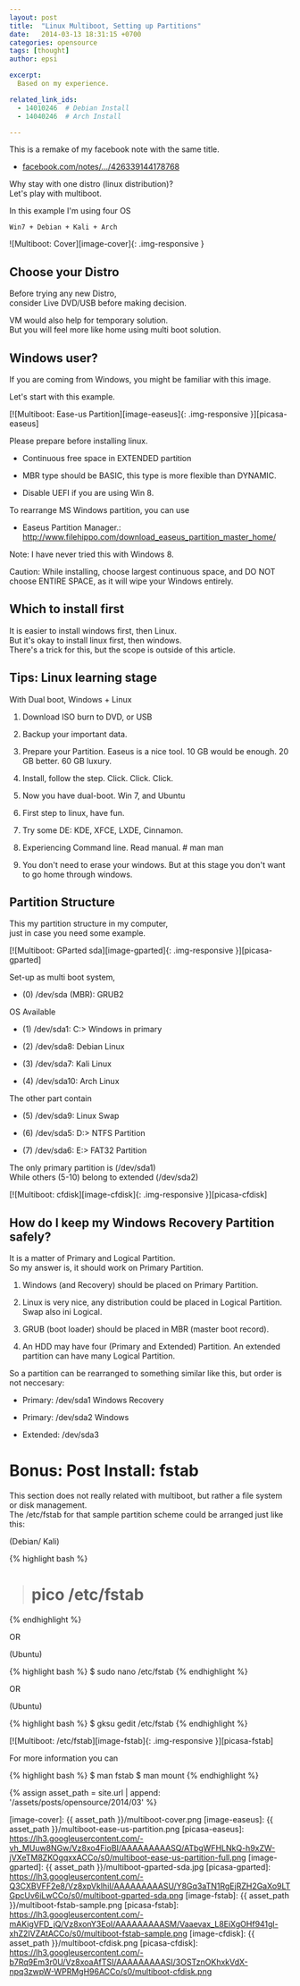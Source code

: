 ```yaml
---
layout: post
title:  "Linux Multiboot, Setting up Partitions"
date:   2014-03-13 18:31:15 +0700
categories: opensource
tags: [thought]
author: epsi

excerpt:
  Based on my experience.

related_link_ids: 
  - 14010246  # Debian Install
  - 14040246  # Arch Install

---
```


This is a remake of my facebook note with the same title.

* [facebook.com/notes/.../426339144178768][facebook-note]

Why stay with one distro (linux distribution)?<br/>
Let's play with multiboot.

In this example I'm using four OS

	Win7 + Debian + Kali + Arch

![Multiboot: Cover][image-cover]{: .img-responsive }




## Choose your Distro 

Before trying any new Distro,<br/>
consider Live DVD/USB before making decision.

VM would also help for temporary solution.<br/>
But you will feel more like home using multi boot solution.


## Windows user? 

If you are coming from Windows, you might be familiar with this image.

Let's start with this example.

[![Multiboot: Ease-us Partition][image-easeus]{: .img-responsive }][picasa-easeus]


Please prepare before installing linux.

* Continuous free space in EXTENDED partition

* MBR type should be BASIC, this type is more flexible than DYNAMIC.

* Disable UEFI if you are using Win 8.


To rearrange MS Windows partition, you can use

* Easeus Partition Manager.: http://www.filehippo.com/download_easeus_partition_master_home/

Note: I have never tried this with Windows 8.

Caution: While installing, choose largest continuous space, and DO NOT choose ENTIRE SPACE, as it will wipe your Windows entirely.


## Which to install first 

It is easier to install windows first, then Linux.<br/>
But it's okay to install linux first, then windows.<br/>
There's a trick for this, but the scope is outside of this article.


## Tips: Linux learning stage 

With Dual boot, Windows + Linux

1. Download ISO burn to DVD, or USB

2. Backup your important data.

3. Prepare your Partition. Easeus is a nice tool. 10 GB would be enough. 20 GB better. 60 GB luxury.

4. Install, follow the step. Click. Click. Click.

5. Now you have dual-boot. Win 7, and Ubuntu

6. First step to linux, have fun.

7. Try some DE: KDE, XFCE, LXDE, Cinnamon.

8. Experiencing Command line. Read manual. # man man

9. You don't need to erase your windows. But at this stage you don't want to go home through windows.


## Partition Structure 

This my partition structure in my computer,<br/>
just in case you need some example.

[![Multiboot: GParted sda][image-gparted]{: .img-responsive }][picasa-gparted]

Set-up as multi boot system,

* (0) /dev/sda (MBR): GRUB2

OS Available

* (1) /dev/sda1: C:> Windows in primary

* (2) /dev/sda8: Debian Linux

* (3) /dev/sda7: Kali Linux

* (4) /dev/sda10: Arch Linux


The other part contain

* (5) /dev/sda9: Linux Swap

* (6) /dev/sda5: D:> NTFS Partition

* (7) /dev/sda6: E:> FAT32 Partition

The only primary partition is (/dev/sda1)<br/>
While others (5-10) belong to extended (/dev/sda2)

[![Multiboot: cfdisk][image-cfdisk]{: .img-responsive }][picasa-cfdisk]

## How do I keep my Windows Recovery Partition safely? 

It is a matter of Primary and Logical Partition.<br/>
So my answer is, it should work on Primary Partition.

1. Windows (and Recovery) should be placed on Primary Partition.

2. Linux is very nice, any distribution could be placed in Logical Partition. Swap also ini Logical.

3. GRUB (boot loader) should be placed in MBR (master boot record).

4. An HDD may have four (Primary and Extended) Partition. An extended partition can have many Logical Partition.

So a partition can be rearranged to something similar like this, but order is not neccesary:

* Primary: /dev/sda1 Windows Recovery

* Primary: /dev/sda2 Windows

* Extended: /dev/sda3


# Bonus: Post Install: fstab 

This section does not really related with multiboot, but rather a file system or disk management.<br/>
The /etc/fstab for that sample partition scheme could be arranged just like this:

(Debian/ Kali)

{% highlight bash %}
># pico /etc/fstab
{% endhighlight %}

OR

(Ubuntu)

{% highlight bash %}
 $ sudo nano /etc/fstab
{% endhighlight %}

OR

(Ubuntu)

{% highlight bash %}
 $ gksu gedit /etc/fstab
{% endhighlight %}

[![Multiboot: /etc/fstab][image-fstab]{: .img-responsive }][picasa-fstab]

For more information you can

{% highlight bash %}
 $ man fstab
 $ man mount
{% endhighlight %}


[//]: <> ( -- -- -- links below -- -- -- )

{% assign asset_path = site.url | append: '/assets/posts/opensource/2014/03' %}

[facebook-note]: https://www.facebook.com/notes/epsi-r-nurwijayadi/linux-multiboot/426339144178768
[image-cover]: {{ asset_path }}/multiboot-cover.png
[image-easeus]: {{ asset_path }}/multiboot-ease-us-partition.png
[picasa-easeus]: https://lh3.googleusercontent.com/-vh_MUuw8NGw/Vz8xo4FioBI/AAAAAAAAASQ/ATbgWFHLNkQ-h9xZW-jVXeTM8ZKOgqxxACCo/s0/multiboot-ease-us-partition-full.png
[image-gparted]: {{ asset_path }}/multiboot-gparted-sda.jpg
[picasa-gparted]: https://lh3.googleusercontent.com/-Q3CXBVFF2e8/Vz8xpVklhiI/AAAAAAAAASU/Y8Gq3aTN1RgEjRZH2GaXo9LTGpcUv6iLwCCo/s0/multiboot-gparted-sda.png
[image-fstab]: {{ asset_path }}/multiboot-fstab-sample.png
[picasa-fstab]: https://lh3.googleusercontent.com/-mAKigVFD_jQ/Vz8xonY3EoI/AAAAAAAAASM/Vaaevax_L8EiXgOHf941gl-xhZ2IVZAtACCo/s0/multiboot-fstab-sample.png
[image-cfdisk]: {{ asset_path }}/multiboot-cfdisk.png
[picasa-cfdisk]: https://lh3.googleusercontent.com/-b7Rq9Em3r0U/Vz8xoaAfTSI/AAAAAAAAASI/3OSTznOKhxkVdX-npq3zwpW-WPRMgH96ACCo/s0/multiboot-cfdisk.png

